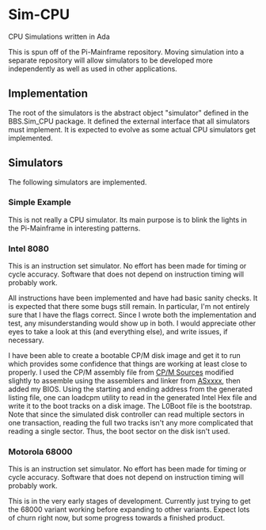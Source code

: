 # Sim-CPU
CPU Simulations written in Ada

This is spun off of the Pi-Mainframe repository.  Moving simulation into
a separate repository will allow simulators to be developed more independently
as well as used in other applications.

## Implementation
The root of the simulators is the abstract object "simulator" defined in the
BBS.Sim_CPU package.  It defined the external interface that all simulators
must implement.  It is expected to evolve as some actual CPU simulators get
implemented.

## Simulators
The following simulators are implemented.

### Simple Example
This is not really a CPU simulator.  Its main purpose is to blink the lights
in the Pi-Mainframe in interesting patterns.

### Intel 8080
This is an instruction set simulator.  No effort has been made for timing or
cycle accuracy.  Software that does not depend on instruction timing will
probably work.

All instructions have been implemented and have had basic sanity checks.
It is expected that there some bugs still remain.  In particular, I'm not
entirely sure that I have the flags correct.  Since I wrote both the
implementation and test, any misunderstanding would show up in both.  I
would appreciate other eyes to take a look at this (and everything else),
and write issues, if necessary.

I have been able to create a bootable CP/M disk image and get it to run
which provides some confidence that things are working at least close
to properly.  I used the CP/M assembly file from [CP/M Sources](http://www.cpm.z80.de/source.html)
modified slightly to assemble using the assemblers and linker from [ASxxxx](https://github.com/0cjs/ASxxxx),
then added my BIOS.  Using the starting and ending address from the
generated listing file, one can loadcpm utility to read in the generated
Intel Hex file and write it to the boot tracks on a disk image.  The L0Boot
file is the bootstrap.  Note that since the simulated disk controller
can read multiple sectors in one transaction, reading the full two
tracks isn't any more complicated that reading a single sector.  Thus,
the boot sector on the disk isn't used.

### Motorola 68000
This is an instruction set simulator.  No effort has been made for timing or
cycle accuracy.  Software that does not depend on instruction timing will
probably work.

This is in the very early stages of development.  Currently just trying to
get the 68000 variant working before expanding to other variants.  Expect
lots of churn right now, but some progress towards a finished product.
